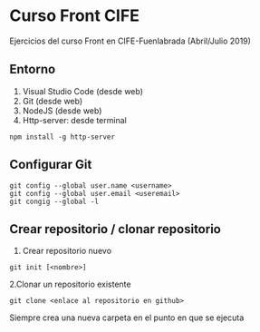 # Curso Front CIFE

Ejercicios del curso Front en CIFE-Fuenlabrada (Abril/Julio 2019)

## Entorno

1. Visual Studio Code (desde web)
2. Git (desde web)
3. NodeJS (desde web)
4. Http-server: desde terminal 
```shell
npm install -g http-server
```

## Configurar Git
```shell
git config --global user.name <username>
git config --global user.email <useremail>
git congig --global -l
```

## Crear repositorio / clonar repositorio

1. Crear repositorio nuevo
```shell
git init [<nombre>]
```

2.Clonar un repositorio existente
```shell
git clone <enlace al repositorio en github>
```
Siempre crea una nueva carpeta en el punto en que se ejecuta